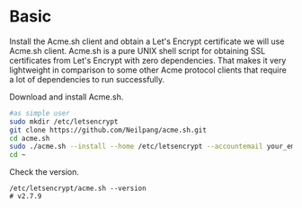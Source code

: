 <!-- TITLE: Letsencrypt -->
<!-- SUBTITLE: A quick summary of Letsencrypt -->

# Basic
Install the Acme.sh client and obtain a Let's Encrypt certificate we will use Acme.sh client. Acme.sh is a pure UNIX shell script for obtaining SSL certificates from Let's Encrypt with zero dependencies. 
That makes it very lightweight in comparison to some other Acme protocol clients that require a lot of dependencies to run successfully.

Download and install Acme.sh.

```sh
#as simple user
sudo mkdir /etc/letsencrypt
git clone https://github.com/Neilpang/acme.sh.git
cd acme.sh
sudo ./acme.sh --install --home /etc/letsencrypt --accountemail your_email@example.com
cd ~
```

Check the version.


```text
/etc/letsencrypt/acme.sh --version
# v2.7.9

```
